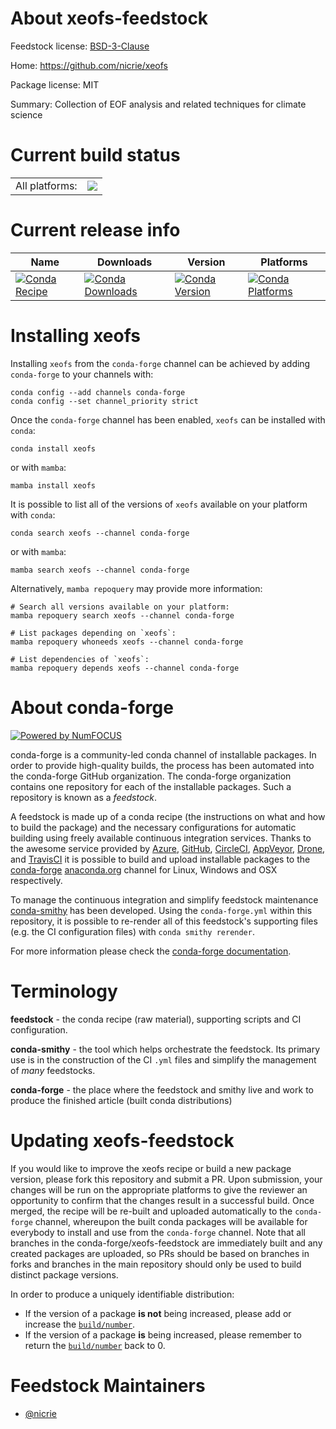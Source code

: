 About xeofs-feedstock
=====================

Feedstock license: [BSD-3-Clause](https://github.com/conda-forge/xeofs-feedstock/blob/main/LICENSE.txt)

Home: https://github.com/nicrie/xeofs

Package license: MIT

Summary: Collection of EOF analysis and related techniques for climate science

Current build status
====================


<table><tr><td>All platforms:</td>
    <td>
      <a href="https://dev.azure.com/conda-forge/feedstock-builds/_build/latest?definitionId=15663&branchName=main">
        <img src="https://dev.azure.com/conda-forge/feedstock-builds/_apis/build/status/xeofs-feedstock?branchName=main">
      </a>
    </td>
  </tr>
</table>

Current release info
====================

| Name | Downloads | Version | Platforms |
| --- | --- | --- | --- |
| [![Conda Recipe](https://img.shields.io/badge/recipe-xeofs-green.svg)](https://anaconda.org/conda-forge/xeofs) | [![Conda Downloads](https://img.shields.io/conda/dn/conda-forge/xeofs.svg)](https://anaconda.org/conda-forge/xeofs) | [![Conda Version](https://img.shields.io/conda/vn/conda-forge/xeofs.svg)](https://anaconda.org/conda-forge/xeofs) | [![Conda Platforms](https://img.shields.io/conda/pn/conda-forge/xeofs.svg)](https://anaconda.org/conda-forge/xeofs) |

Installing xeofs
================

Installing `xeofs` from the `conda-forge` channel can be achieved by adding `conda-forge` to your channels with:

```
conda config --add channels conda-forge
conda config --set channel_priority strict
```

Once the `conda-forge` channel has been enabled, `xeofs` can be installed with `conda`:

```
conda install xeofs
```

or with `mamba`:

```
mamba install xeofs
```

It is possible to list all of the versions of `xeofs` available on your platform with `conda`:

```
conda search xeofs --channel conda-forge
```

or with `mamba`:

```
mamba search xeofs --channel conda-forge
```

Alternatively, `mamba repoquery` may provide more information:

```
# Search all versions available on your platform:
mamba repoquery search xeofs --channel conda-forge

# List packages depending on `xeofs`:
mamba repoquery whoneeds xeofs --channel conda-forge

# List dependencies of `xeofs`:
mamba repoquery depends xeofs --channel conda-forge
```


About conda-forge
=================

[![Powered by
NumFOCUS](https://img.shields.io/badge/powered%20by-NumFOCUS-orange.svg?style=flat&colorA=E1523D&colorB=007D8A)](https://numfocus.org)

conda-forge is a community-led conda channel of installable packages.
In order to provide high-quality builds, the process has been automated into the
conda-forge GitHub organization. The conda-forge organization contains one repository
for each of the installable packages. Such a repository is known as a *feedstock*.

A feedstock is made up of a conda recipe (the instructions on what and how to build
the package) and the necessary configurations for automatic building using freely
available continuous integration services. Thanks to the awesome service provided by
[Azure](https://azure.microsoft.com/en-us/services/devops/), [GitHub](https://github.com/),
[CircleCI](https://circleci.com/), [AppVeyor](https://www.appveyor.com/),
[Drone](https://cloud.drone.io/welcome), and [TravisCI](https://travis-ci.com/)
it is possible to build and upload installable packages to the
[conda-forge](https://anaconda.org/conda-forge) [anaconda.org](https://anaconda.org/)
channel for Linux, Windows and OSX respectively.

To manage the continuous integration and simplify feedstock maintenance
[conda-smithy](https://github.com/conda-forge/conda-smithy) has been developed.
Using the ``conda-forge.yml`` within this repository, it is possible to re-render all of
this feedstock's supporting files (e.g. the CI configuration files) with ``conda smithy rerender``.

For more information please check the [conda-forge documentation](https://conda-forge.org/docs/).

Terminology
===========

**feedstock** - the conda recipe (raw material), supporting scripts and CI configuration.

**conda-smithy** - the tool which helps orchestrate the feedstock.
                   Its primary use is in the construction of the CI ``.yml`` files
                   and simplify the management of *many* feedstocks.

**conda-forge** - the place where the feedstock and smithy live and work to
                  produce the finished article (built conda distributions)


Updating xeofs-feedstock
========================

If you would like to improve the xeofs recipe or build a new
package version, please fork this repository and submit a PR. Upon submission,
your changes will be run on the appropriate platforms to give the reviewer an
opportunity to confirm that the changes result in a successful build. Once
merged, the recipe will be re-built and uploaded automatically to the
`conda-forge` channel, whereupon the built conda packages will be available for
everybody to install and use from the `conda-forge` channel.
Note that all branches in the conda-forge/xeofs-feedstock are
immediately built and any created packages are uploaded, so PRs should be based
on branches in forks and branches in the main repository should only be used to
build distinct package versions.

In order to produce a uniquely identifiable distribution:
 * If the version of a package **is not** being increased, please add or increase
   the [``build/number``](https://docs.conda.io/projects/conda-build/en/latest/resources/define-metadata.html#build-number-and-string).
 * If the version of a package **is** being increased, please remember to return
   the [``build/number``](https://docs.conda.io/projects/conda-build/en/latest/resources/define-metadata.html#build-number-and-string)
   back to 0.

Feedstock Maintainers
=====================

* [@nicrie](https://github.com/nicrie/)

